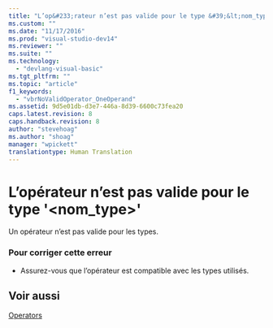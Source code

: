 ```yaml
---
title: "L’op&#233;rateur n’est pas valide pour le type &#39;&lt;nom_type&gt;&#39; | Microsoft Docs"
ms.custom: ""
ms.date: "11/17/2016"
ms.prod: "visual-studio-dev14"
ms.reviewer: ""
ms.suite: ""
ms.technology: 
  - "devlang-visual-basic"
ms.tgt_pltfrm: ""
ms.topic: "article"
f1_keywords: 
  - "vbrNoValidOperator_OneOperand"
ms.assetid: 9d5e01db-d3e7-446a-8d39-6600c73fea20
caps.latest.revision: 8
caps.handback.revision: 8
author: "stevehoag"
ms.author: "shoag"
manager: "wpickett"
translationtype: Human Translation
---
```

# L’op&#233;rateur n’est pas valide pour le type &#39;&lt;nom_type&gt;&#39;
Un opérateur n’est pas valide pour les types.  
  
### Pour corriger cette erreur  
  
-   Assurez\-vous que l’opérateur est compatible avec les types utilisés.  
  
## Voir aussi  
 [Operators](../../visual-basic/language-reference/operators/index.md)